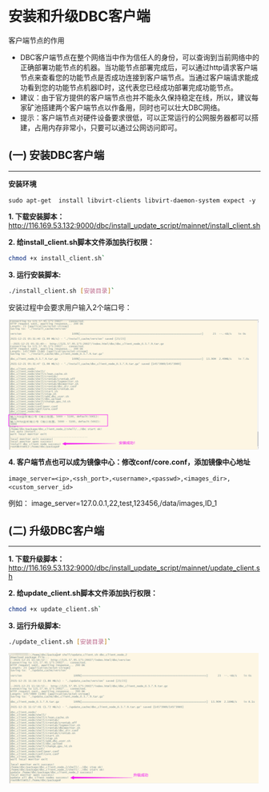 # 安装和升级DBC客户端

客户端节点的作用
+ DBC客户端节点在整个网络当中作为信任人的身份，可以查询到当前网络中的正确部署功能节点的机器。当功能节点部署完成后，可以通过http请求客户端节点来查看您的功能节点是否成功连接到客户端节点。当通过客户端请求能成功看到您的功能节点机器ID时，这代表您已经成功部署完成功能节点。
+ 建议：由于官方提供的客户端节点也并不能永久保持稳定在线，所以，建议每家矿池搭建两个客户端节点以作备用，同时也可以壮大DBC网络。
+ 提示：客户端节点对硬件设备要求很低，可以正常运行的公网服务器都可以搭建，占用内存非常小，只要可以通过公网访问即可。


## (一) 安装DBC客户端
---

**安装环境**

`sudo apt-get  install libvirt-clients libvirt-daemon-system expect -y`

**1. 下载安装脚本：**
http://116.169.53.132:9000/dbc/install_update_script/mainnet/install_client.sh

**2. 给install_client.sh脚本文件添加执行权限：**
```bash
chmod +x install_client.sh`
```

**3. 运行安装脚本:**
```bash
./install_client.sh [安装目录]`
```

安装过程中会要求用户输入2个端口号：

<img src="./assets/install_dbc_client.png" width = "500" height = "260"  align=center />

<br/>

**4. 客户端节点也可以成为镜像中心：修改conf/core.conf，添加镜像中心地址**

`image_server=<ip>,<ssh_port>,<username>,<passwd>,<images_dir>,<custom_server_id>`

例如：
image_server=127.0.0.1,22,test,123456,/data/images,ID_1

## (二) 升级DBC客户端
---

**1. 下载升级脚本：**
http://116.169.53.132:9000/dbc/install_update_script/mainnet/update_client.sh

**2. 给update_client.sh脚本文件添加执行权限：**
```bash
chmod +x update_client.sh`
```

**3. 运行升级脚本:**
```bash
./update_client.sh [安装目录]`
```

<img src="./assets/update_dbc_client.png" width = "500" height = "260"  align=center />
